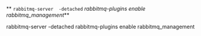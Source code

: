 ** `rabbitmq-server  -detached`
  _rabbitmq-plugins enable rabbitmq_management_**
 
  
  
  
  rabbitmq-server  -detached
  rabbitmq-plugins enable rabbitmq_management